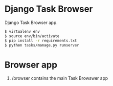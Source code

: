 # Django Task Browser

Django Task Browser app.

```sh
$ virtualenv env
$ source env/bin/activate
$ pip install -r requirements.txt
$ python tasks/manage.py runserver
```

# Browser app

1. /browser contains the main Task Browswer app
